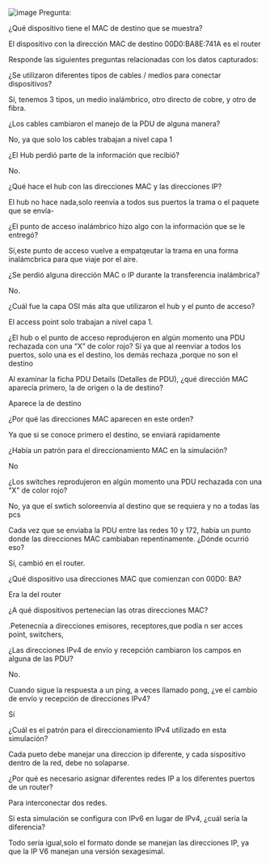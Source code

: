 ![image](https://github.com/Fx2048/COMU_REDES/assets/131219987/9d563241-e2f1-41ea-a70e-9a003a77a9e8)
Pregunta: 

¿Qué dispositivo tiene el MAC de destino que se muestra? 

El dispositivo con la dirección MAC de destino 00D0:BA8E:741A es el router

Responde las siguientes preguntas relacionadas con los datos capturados: 

¿Se utilizaron diferentes tipos de cables / medios para conectar dispositivos? 

Sí, tenemos 3 tipos, un medio inalámbrico, otro directo de cobre, y otro de fibra. 

¿Los cables cambiaron el manejo de la PDU de alguna manera? 

No, ya que solo los cables trabajan a nivel capa 1 

¿El Hub perdió parte de la información que recibió? 

No. 

¿Qué hace el hub con las direcciones MAC y las direcciones IP? 

El hub no hace nada,solo reenvia a todos sus puertos la trama o el paquete que se envía- 

¿El punto de acceso inalámbrico hizo algo con la información que se le entregó? 

Sí,este punto de acceso vuelve a empatqeutar la trama en una forma inalámcbrica para que viaje por el aire. 

¿Se perdió alguna dirección MAC o IP durante la transferencia inalámbrica? 

No. 

¿Cuál fue la capa OSI más alta que utilizaron el hub y el punto de acceso? 

El access point solo trabajan a nivel capa 1. 

¿El hub o el punto de acceso reprodujeron en algún momento una PDU rechazada con una “X” de color rojo? Sí ya que al reenviar a todos los puertos, solo una es el destino, los demás rechaza ,porque no son el destino  

Al examinar la ficha PDU Details (Detalles de PDU), ¿qué dirección MAC aparecía primero, la de origen o la de destino? 

Aparece la de destino 



¿Por qué las direcciones MAC aparecen en este orden? 

Ya que si se conoce primero el destino, se enviará rapidamente 



¿Había un patrón para el direccionamiento MAC en la simulación? 

No 



¿Los switches reprodujeron en algún momento una PDU rechazada con una “X” de color rojo? 

No, ya que el swtich soloreenvia al destino que se requiera y no a todas las pcs 

Cada vez que se enviaba la PDU entre las redes 10 y 172, había un punto donde las direcciones MAC cambiaban repentinamente. ¿Dónde ocurrió eso? 

Sí, cambió en el router.

¿Qué dispositivo usa direcciones MAC que comienzan con 00D0: BA? 

Era la del router 

¿A qué dispositivos pertenecían las otras direcciones MAC? 

.Petenecnía a direcciones emisores, receptores,que podía n ser acces point, switchers,  

¿Las direcciones IPv4 de envío y recepción cambiaron los campos en alguna de las PDU? 

No.

Cuando sigue la respuesta a un ping, a veces llamado pong, ¿ve el cambio de envío y recepción de direcciones IPv4? 

Sí 

¿Cuál es el patrón para el direccionamiento IPv4 utilizado en esta simulación? 

Cada pueto debe manejar una direccion ip diferente, y cada sispositivo dentro de la red, debe no solaparse. 

¿Por qué es necesario asignar diferentes redes IP a los diferentes puertos de un router? 

Para interconectar dos redes. 

Si esta simulación se configura con IPv6 en lugar de IPv4, ¿cuál sería la diferencia? 

Todo sería igual,solo el formato donde se manejan las direcciones IP, ya que la IP V6 manejan una versión sexagesimal. 
